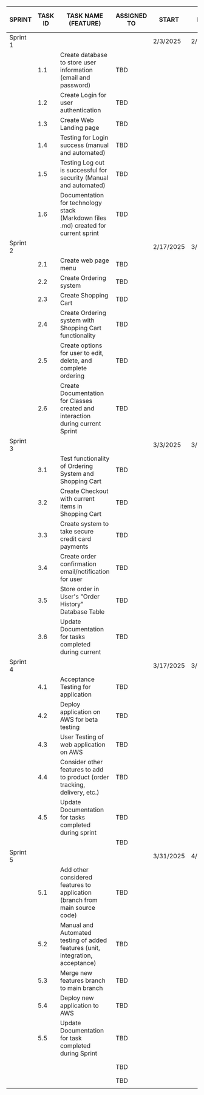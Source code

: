 | SPRINT   | TASK ID | TASK NAME (FEATURE)                                                                | ASSIGNED TO | START     | FINISH    | PRIORITY           | STATUS      | ASSIGNED TO SPRINT  |   |   |   |   |
|----------|---------|------------------------------------------------------------------------------------|-------------|-----------|-----------|--------------------|-------------|---------------------|---|---|---|---|
| Sprint 1 |         |                                                                                    |             | 2/3/2025  | 2/16/2025 |                    |             |                     |   |   |   |   |
|          | 1.1     | Create database to store user information (email and password)                     | TBD         |           |           | High               | Not Started | TBD                 |   |   |   |   |
|          | 1.2     | Create Login for user authentication                                               | TBD         |           |           | High               | Not Started | TBD                 |   |   |   |   |
|          | 1.3     | Create Web Landing page                                                            | TBD         |           |           | Medium             | Not Started | TBD                 |   |   |   |   |
|          | 1.4     | Testing for Login success (manual and automated)                                   | TBD         |           |           | High               | Not Started | TBD                 |   |   |   |   |
|          | 1.5     | Testing Log out is successful for security (Manual and automated)                  | TBD         |           |           | High               | Not Started | TBD                 |   |   |   |   |
|          | 1.6     | Documentation for technology stack (Markdown files .md) created for current sprint | TBD         |           |           | Medium             | Not Started | TBD                 |   |   |   |   |
| Sprint 2 |         |                                                                                    |             | 2/17/2025 | 3/2/2025  |                    |             |                     |   |   |   |   |
|          | 2.1     | Create web page menu                                                               | TBD         |           |           | Medium             | Not Started | TBD                 |   |   |   |   |
|          | 2.2     | Create Ordering system                                                             | TBD         |           |           | High               | Not Started | TBD                 |   |   |   |   |
|          | 2.3     | Create Shopping Cart                                                               | TBD         |           |           | High               | Not Started | TBD                 |   |   |   |   |
|          | 2.4     | Create Ordering system with Shopping Cart functionality                            | TBD         |           |           | High               | Not Started | TBD                 |   |   |   |   |
|          | 2.5     | Create options for user to edit, delete, and complete ordering                     | TBD         |           |           | High               | Not Started | TBD                 |   |   |   |   |
|          | 2.6     | Create Documentation for Classes created and interaction during current Sprint     | TBD         |           |           | Medium             | Not Started | TBD                 |   |   |   |   |
| Sprint 3 |         |                                                                                    |             | 3/3/2025  | 3/16/2025 |                    |             |                     |   |   |   |   |
|          | 3.1     | Test functionality of Ordering System and Shopping Cart                            | TBD         |           |           | High               | Not Started | TBD                 |   |   |   |   |
|          | 3.2     | Create Checkout with current items in Shopping Cart                                | TBD         |           |           | High               | Not Started | TBD                 |   |   |   |   |
|          | 3.3     | Create system to take secure credit card payments                                  | TBD         |           |           | High               | Not Started | TBD                 |   |   |   |   |
|          | 3.4     | Create order confirmation email/notification for user                              | TBD         |           |           | Medium             | Not Started | TBD                 |   |   |   |   |
|          | 3.5     | Store order in User's "Order History"  Database Table                              | TBD         |           |           | Medium             | Not Started | TBD                 |   |   |   |   |
|          | 3.6     | Update Documentation for tasks completed during current                            | TBD         |           |           | Medium             |             |                     |   |   |   |   |
| Sprint 4 |         |                                                                                    |             | 3/17/2025 | 3/30/2025 |                    | Not Started | TBD                 |   |   |   |   |
|          | 4.1     | Acceptance Testing for application                                                 | TBD         |           |           | High               | Not Started | TBD                 |   |   |   |   |
|          | 4.2     | Deploy application on AWS for beta testing                                         | TBD         |           |           | High               | Not Started | TBD                 |   |   |   |   |
|          | 4.3     | User Testing of web application on AWS                                             | TBD         |           |           | High               | Not Started | TBD                 |   |   |   |   |
|          | 4.4     | Consider other features to add to product (order tracking, delivery, etc.)         | TBD         |           |           | Low                | Not Started | TBD                 |   |   |   |   |
|          | 4.5     | Update Documentation for tasks completed during sprint                             | TBD         |           |           | Medium             | Not Started | TBD                 |   |   |   |   |
|          |         |                                                                                    | TBD         |           |           |                    |             |                     |   |   |   |   |
| Sprint 5 |         |                                                                                    |             | 3/31/2025 | 4/13/2025 |                    | Not Started | TBD                 |   |   |   |   |
|          | 5.1     | Add other considered features to application (branch from main source code)        | TBD         |           |           | High if considered | Not Started | TBD                 |   |   |   |   |
|          | 5.2     | Manual and Automated testing of added features (unit, integration, acceptance)     | TBD         |           |           | High if considered | Not Started | TBD                 |   |   |   |   |
|          | 5.3     | Merge new features branch to main branch                                           | TBD         |           |           | High if considered | Not Started | TBD                 |   |   |   |   |
|          | 5.4     | Deploy new application to AWS                                                      | TBD         |           |           | High if considered | Not Started | TBD                 |   |   |   |   |
|          | 5.5     | Update Documentation for task completed during Sprint                              | TBD         |           |           | Medium             | Not Started | TBD                 |   |   |   |   |
|          |         |                                                                                    | TBD         |           |           |                    | Not Started | TBD                 |   |   |   |   |
|          |         |                                                                                    | TBD         |           |           |                    |             |                     |   |   |   |   |
|          |         |                                                                                    |             |           |           |                    |             |                     |   |   |   |   |



